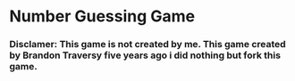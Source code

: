 # Number Guessing Game

### Disclamer: This game is not created by me. This game created by Brandon Traversy five years ago i did nothing but fork this game. 
